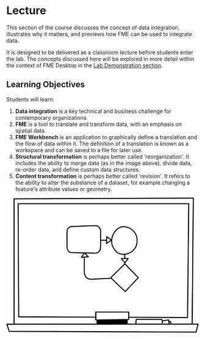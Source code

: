 # Lecture

This section of the course discusses the concept of data integration, illustrates why it matters, and previews how FME can be used to integrate data.

It is designed to be delivered as a classroom lecture before students enter the lab. The concepts discussed here will be explored in more detail within the context of FME Desktop in the [Lab Demonstration section](../CADGIS2LabDemonstration/2.00.LabDemonstration.md).

## Learning Objectives

Students will learn:

1. **Data integration** is a key technical and business challenge for contemporary organizations
2. **FME** is a tool to translate and transform data, with an emphasis on spatial data.
3. **FME Workbench** is an application to graphically define a translation and the flow of data within it. The definition of a translation is known as a workspace and can be saved to a file for later use.
4. **Structural transformation** is perhaps better called ‘reorganization'. It includes the ability to merge data (as in the image above), divide data, re-order data, and define custom data structures.
5. **Content transformation** is perhaps better called ‘revision'. It refers to the ability to alter the substance of a dataset, for example changing a feature's attribute values or geometry.

![Whiteboard](../CADGIS1Lecture/Images/whiteboard.svg?sanitize=true)
